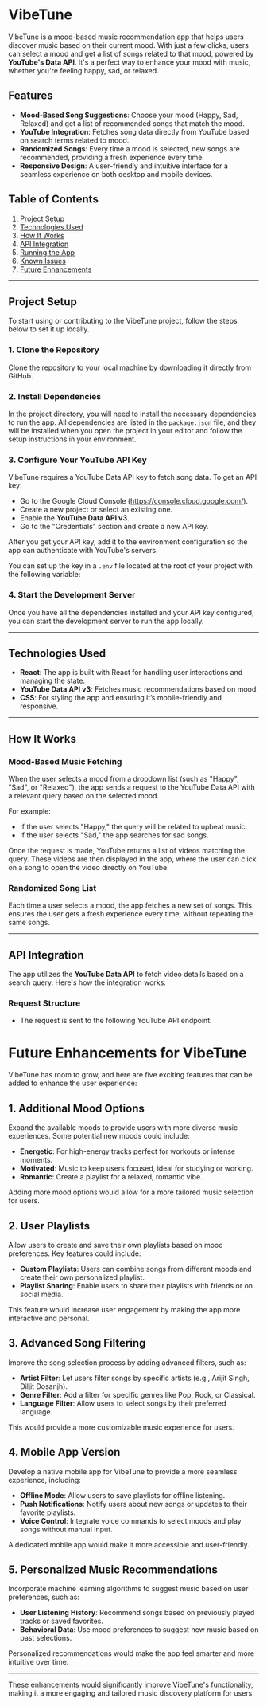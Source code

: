 # VibeTune

VibeTune is a mood-based music recommendation app that helps users discover music based on their current mood. With just a few clicks, users can select a mood and get a list of songs related to that mood, powered by **YouTube's Data API**. It's a perfect way to enhance your mood with music, whether you're feeling happy, sad, or relaxed.

## Features

- **Mood-Based Song Suggestions**: Choose your mood (Happy, Sad, Relaxed) and get a list of recommended songs that match the mood.
- **YouTube Integration**: Fetches song data directly from YouTube based on search terms related to mood.
- **Randomized Songs**: Every time a mood is selected, new songs are recommended, providing a fresh experience every time.
- **Responsive Design**: A user-friendly and intuitive interface for a seamless experience on both desktop and mobile devices.

## Table of Contents

1. [Project Setup](#project-setup)
2. [Technologies Used](#technologies-used)
3. [How It Works](#how-it-works)
4. [API Integration](#api-integration)
5. [Running the App](#running-the-app)
6. [Known Issues](#known-issues)
7. [Future Enhancements](#future-enhancements)

---

## Project Setup

To start using or contributing to the VibeTune project, follow the steps below to set it up locally.

### 1. Clone the Repository
Clone the repository to your local machine by downloading it directly from GitHub.

### 2. Install Dependencies
In the project directory, you will need to install the necessary dependencies to run the app. All dependencies are listed in the `package.json` file, and they will be installed when you open the project in your editor and follow the setup instructions in your environment.

### 3. Configure Your YouTube API Key
VibeTune requires a YouTube Data API key to fetch song data. To get an API key:
- Go to the Google Cloud Console (https://console.cloud.google.com/).
- Create a new project or select an existing one.
- Enable the **YouTube Data API v3**.
- Go to the "Credentials" section and create a new API key.

After you get your API key, add it to the environment configuration so the app can authenticate with YouTube's servers. 

You can set up the key in a `.env` file located at the root of your project with the following variable:


### 4. Start the Development Server
Once you have all the dependencies installed and your API key configured, you can start the development server to run the app locally.

---

## Technologies Used

- **React**: The app is built with React for handling user interactions and managing the state.
- **YouTube Data API v3**: Fetches music recommendations based on mood.
- **CSS**: For styling the app and ensuring it’s mobile-friendly and responsive.

---

## How It Works

### Mood-Based Music Fetching
When the user selects a mood from a dropdown list (such as "Happy", "Sad", or "Relaxed"), the app sends a request to the YouTube Data API with a relevant query based on the selected mood.

For example:
- If the user selects "Happy," the query will be related to upbeat music.
- If the user selects "Sad," the app searches for sad songs.

Once the request is made, YouTube returns a list of videos matching the query. These videos are then displayed in the app, where the user can click on a song to open the video directly on YouTube.

### Randomized Song List
Each time a user selects a mood, the app fetches a new set of songs. This ensures the user gets a fresh experience every time, without repeating the same songs.

---

## API Integration

The app utilizes the **YouTube Data API** to fetch video details based on a search query. Here's how the integration works:

### Request Structure
- The request is sent to the following YouTube API endpoint:


# Future Enhancements for VibeTune

VibeTune has room to grow, and here are five exciting features that can be added to enhance the user experience:

## 1. **Additional Mood Options**

Expand the available moods to provide users with more diverse music experiences. Some potential new moods could include:

- **Energetic**: For high-energy tracks perfect for workouts or intense moments.
- **Motivated**: Music to keep users focused, ideal for studying or working.
- **Romantic**: Create a playlist for a relaxed, romantic vibe.

Adding more mood options would allow for a more tailored music selection for users.

## 2. **User Playlists**

Allow users to create and save their own playlists based on mood preferences. Key features could include:

- **Custom Playlists**: Users can combine songs from different moods and create their own personalized playlist.
- **Playlist Sharing**: Enable users to share their playlists with friends or on social media.

This feature would increase user engagement by making the app more interactive and personal.

## 3. **Advanced Song Filtering**

Improve the song selection process by adding advanced filters, such as:

- **Artist Filter**: Let users filter songs by specific artists (e.g., Arijit Singh, Diljit Dosanjh).
- **Genre Filter**: Add a filter for specific genres like Pop, Rock, or Classical.
- **Language Filter**: Allow users to select songs by their preferred language.

This would provide a more customizable music experience for users.

## 4. **Mobile App Version**

Develop a native mobile app for VibeTune to provide a more seamless experience, including:

- **Offline Mode**: Allow users to save playlists for offline listening.
- **Push Notifications**: Notify users about new songs or updates to their favorite playlists.
- **Voice Control**: Integrate voice commands to select moods and play songs without manual input.

A dedicated mobile app would make it more accessible and user-friendly.

## 5. **Personalized Music Recommendations**

Incorporate machine learning algorithms to suggest music based on user preferences, such as:

- **User Listening History**: Recommend songs based on previously played tracks or saved favorites.
- **Behavioral Data**: Use mood preferences to suggest new music based on past selections.

Personalized recommendations would make the app feel smarter and more intuitive over time.

---

These enhancements would significantly improve VibeTune's functionality, making it a more engaging and tailored music discovery platform for users.
